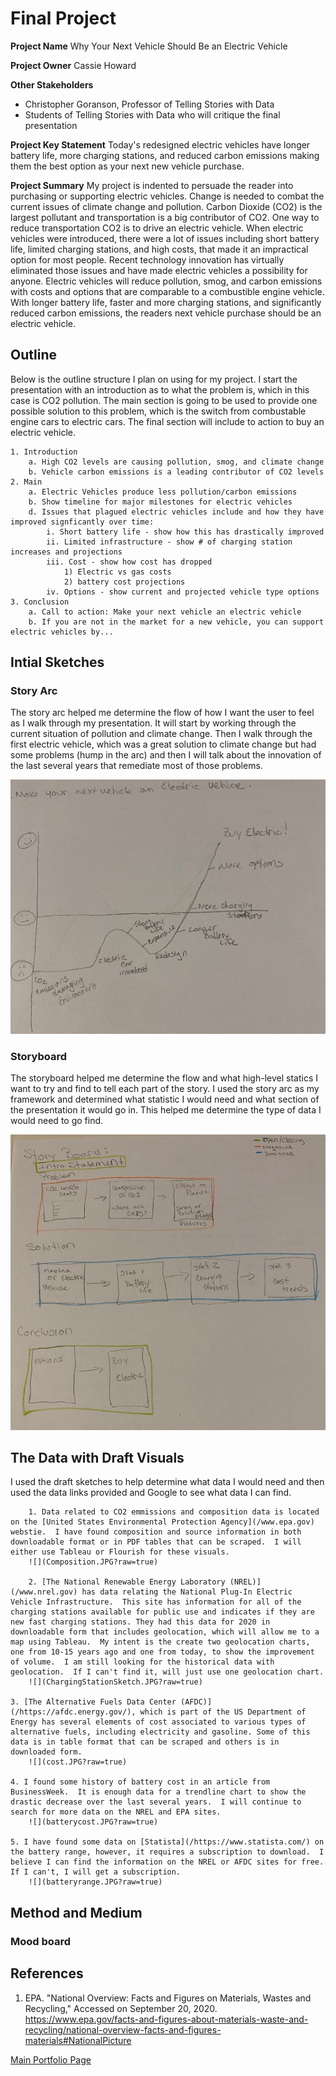 # Final Project
**Project Name**
Why Your Next Vehicle Should Be an Electric Vehicle

**Project Owner**
Cassie Howard

**Other Stakeholders**  
- Christopher Goranson, Professor of Telling Stories with Data
- Students of Telling Stories with Data who will critique the final presentation

**Project Key Statement** 
Today's redesigned electric vehicles have longer battery life, more charging stations, and reduced carbon emissions making them the best option as your next new vehicle purchase.   

**Project Summary**
My project is indented to persuade the reader into purchasing or supporting electric vehicles.  Change is needed to combat the current issues of climate change and pollution.  Carbon Dioxide (CO2) is the largest pollutant and transportation is a big contributor of CO2.  One way to reduce transportation CO2 is to drive an electric vehicle. When electric vehicles were introduced, there were a lot of issues including short battery life, limited charging stations, and high costs, that made it an impractical option for most people.  Recent technology innovation has virtually eliminated those issues and have made electric vehicles a possibility for anyone. Electric vehicles will reduce pollution, smog, and carbon emissions with costs and options that are comparable to a combustible engine vehicle.  With longer battery life, faster and more charging stations, and significantly reduced carbon emissions, the readers next vehicle purchase should be an electric vehicle.  


## Outline
Below is the outline structure I plan on using for my project. I start the presentation with an introduction as to what the problem is, which in this case is CO2 pollution.  The main section is going to be used to provide one possible solution to this problem, which is the switch from combustable engine cars to electric cars.  The final section will include to action to buy an electric vehicle. 

	1. Introduction
		a. High CO2 levels are causing pollution, smog, and climate change
		b. Vehicle carbon emissions is a leading contributor of CO2 levels
	2. Main 
		a. Electric Vehicles produce less pollution/carbon emissions
		b. Show timeline for major milestones for electric vehicles
		d. Issues that plagued electric vehicles include and how they have improved signficantly over time:
			i. Short battery life - show how this has drastically improved
			ii. Limited infrastructure - show # of charging station increases and projections
			iii. Cost - show how cost has dropped
				1) Electric vs gas costs
				2) battery cost projections
			iv. Options - show current and projected vehicle type options
	3. Conclusion
		a. Call to action: Make your next vehicle an electric vehicle
		b. If you are not in the market for a new vehicle, you can support electric vehicles by...
 
## Intial Sketches
### Story Arc
The story arc helped me determine the flow of how I want the user to feel as I walk through my presentation. It will start by working through the current situation of pollution and climate change. Then I walk through the first electric vehicle, which was a great solution to climate change but had some problems (hump in the arc) and then I will talk about the innovation of the last several years that remediate most of those problems. 

![](StoryArc.JPG?raw=true)

### Storyboard
The storyboard helped me determine the flow and what high-level statics I want to try and find to tell each part of the story.  I used the story arc as my framework and determined what statistic I would need and what section of the presentation it would go in.  This helped me determine the type of data I would need to go find.  

![](Storyboard.JPG?raw=true)


## The Data with Draft Visuals
I used the draft sketches to help determine what data I would need and then used the data links provided and Google to see what data I can find. 

		1. Data related to CO2 emmissions and composition data is located on the [United States Environmental Protection Agency](/www.epa.gov) webstie.  I have found composition and source information in both downloadable format or in PDF tables that can be scraped.  I will either use Tableau or Flourish for these visuals.
		![](Composition.JPG?raw=true)
	
		2. [The National Renewable Energy Laboratory (NREL)](/www.nrel.gov) has data relating the National Plug-In Electric Vehicle Infrastructure.  This site has information for all of the charging stations available for public use and indicates if they are new fast charging stations. They had this data for 2020 in downloadable form that includes geolocation, which will allow me to a map using Tableau.  My intent is the create two geolocation charts, one from 10-15 years ago and one from today, to show the improvement of volume.  I am still looking for the historical data with geolocation.  If I can't find it, will just use one geolocation chart.  
		![](ChargingStationSketch.JPG?raw=true)
		
	3. [The Alternative Fuels Data Center (AFDC)](/https://afdc.energy.gov/), which is part of the US Department of Energy has several elements of cost associated to various types of alternative fuels, including electricity and gasoline. Some of this data is in table format that can be scraped and others is in downloaded form.  
		![](cost.JPG?raw=true)
	
	4. I found some history of battery cost in an article from BusinessWeek.  It is enough data for a trendline chart to show the drastic decrease over the last several years.  I will continue to search for more data on the NREL and EPA sites. 
		![](batterycost.JPG?raw=true)
		
	5. I have found some data on [Statista](/https://www.statista.com/) on the battery range, however, it requires a subscription to download.  I believe I can find the information on the NREL or AFDC sites for free.  If I can't, I will get a subscription.  
		![](batteryrange.JPG?raw=true)	

## Method and Medium

### Mood board

## References
1. EPA. "National Overview: Facts and Figures on Materials, Wastes and Recycling," Accessed on September 20, 2020.  https://www.epa.gov/facts-and-figures-about-materials-waste-and-recycling/national-overview-facts-and-figures-materials#NationalPicture



 [Main Portfolio Page](/README.md)
